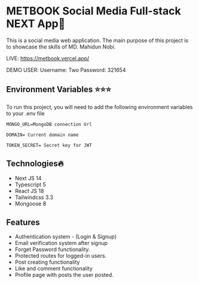 
# METBOOK Social Media Full-stack NEXT App🚀

This is a social media web application. The main purpose of this project is to showcase the skills of MD. Mahidun Nobi.

LIVE: https://metbook.vercel.app/

DEMO USER:
Username: Two
Password: 321654

## Environment Variables ⭐⭐⭐

To run this project, you will need to add the following environment variables to your .env file

`MONGO_URL=MongoDB connection Url`

`DOMAIN= Current domain name`

`TOKEN_SECRET= Secret key for JWT`




## Technologies🔥
- Next JS 14
- Typescript 5
- React JS 18
- Tailwindcss 3.3
- Mongoose 8
## Features

- Authentication system - (Login & Signup)
- Email verification system after signup
- Forget Password functionality.
- Protected routes for logged-in users.
- Post creating functionality
- Like and comment functionality
- Profile page with posts the user posted.
